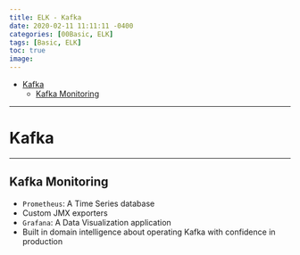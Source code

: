 ```yaml
---
title: ELK - Kafka
date: 2020-02-11 11:11:11 -0400
categories: [00Basic, ELK]
tags: [Basic, ELK]
toc: true
image:
---
```




- [Kafka](#kafka)
  - [Kafka Monitoring](#kafka-monitoring)


---

# Kafka



---

## Kafka Monitoring
- `Prometheus`: A Time Series database 
- Custom JMX exporters
- `Grafana`: A Data Visualization application 
- Built in domain intelligence about operating Kafka with confidence in production





